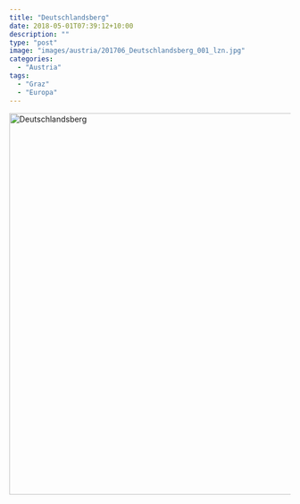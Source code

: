 ```yaml
---
title: "Deutschlandsberg"
date: 2018-05-01T07:39:12+10:00
description: ""
type: "post"
image: "images/austria/201706_Deutschlandsberg_001_lzn.jpg"
categories: 
  - "Austria"
tags:
  - "Graz"
  - "Europa"
---
```


<a data-flickr-embed="true" data-header="true" data-footer="true"  href="https://www.flickr.com/photos/144447981@N03/albums/72157699366422180" title="Deutschlandsberg"><img src="https://farm8.staticflickr.com/7906/32704498328_34b9289211_o.jpg" width="1024" height="683" alt="Deutschlandsberg"></a><script async src="//embedr.flickr.com/assets/client-code.js" charset="utf-8"></script>